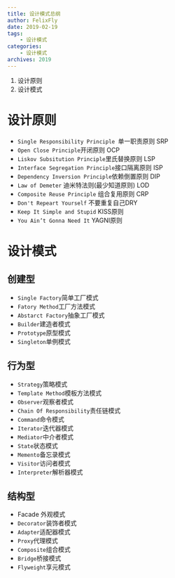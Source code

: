 ```yaml
---
title: 设计模式总纲
author: FelixFly
date: 2019-02-19
tags:
    - 设计模式
categories: 
    - 设计模式
archives: 2019
---
```


1.  设计原则
2.  设计模式

<!--more-->

# 设计原则

* `Single Responsibility Principle `单一职责原则 SRP
* `Open Close Principle`开闭原则 OCP 
* `Liskov Subsitution Principle`里氏替换原则 LSP
* `Interface Segregation Principle`接口隔离原则 ISP
* `Dependency Inversion Principle`依赖倒置原则 DIP
* `Law of Demeter` 迪米特法则(最少知道原则) LOD
* `Composite Reuse Principle` 组合复用原则 CRP
* `Don't Repeart Yourself` 不要重复自己DRY
* `Keep It Simple and Stupid` KISS原则
* `You Ain’t Gonna Need It` YAGNI原则

# 设计模式

## 创建型

* `Single Factory`简单工厂模式
* `Fatory Method`工厂方法模式
* `Abstarct Factory`抽象工厂模式
* `Builder`建造者模式
* `Prototype`原型模式
* `Singleton`单例模式

## 行为型

* `Strategy`策略模式
* `Template Method`模板方法模式
* `Observer`观察者模式
* `Chain Of Responsibility`责任链模式
* `Command`命令模式
* `Iterator`迭代器模式
* `Mediator`中介者模式
* `State`状态模式
* `Memento`备忘录模式
* `Visitor`访问者模式
* `Interpreter`解析器模式

## 结构型

* Facade 外观模式
* `Decorator`装饰者模式
* `Adapter`适配器模式
* `Proxy`代理模式
* `Composite`组合模式
* `Bridge`桥接模式
* `Flyweight`享元模式